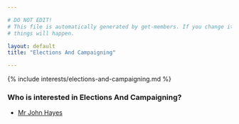 ```yaml
---

# DO NOT EDIT!
# This file is automatically generated by get-members. If you change it, bad
# things will happen.

layout: default
title: "Elections And Campaigning"

---
```


{% include interests/elections-and-campaigning.md %}

### Who is interested in Elections And Campaigning?


* [Mr John Hayes](/members/mr-john-hayes.html)
